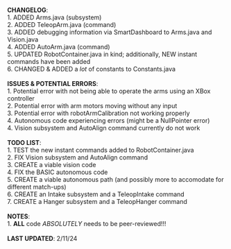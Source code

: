 **CHANGELOG**:  <br> 
    1. ADDED Arms.java (subsystem)  <br> 
    2. ADDED TeleopArm.java (command)  <br> 
    3. ADDED debugging information via SmartDashboard to Arms.java and Vision.java  <br> 
    4. ADDED AutoArm.java (command)  <br> 
    5. UPDATED RobotContainer.java in kind; additionally, NEW instant commands have been added  <br> 
    6. CHANGED & ADDED a *lot* of constants to Constants.java  <br>   
**ISSUES & POTENTIAL ERRORS**:  <br> 
    1. Potential error with not being able to operate the arms using an XBox controller  <br> 
    2. Potential error with arm motors moving without any input  <br> 
    3. Potential error with robotArmCalibration not working properly  <br> 
    4. Autonomous code experiencing errors (might be a NullPointer error)  <br> 
    4. Vision subsystem and AutoAlign command currently do not work <br>   
**TODO LIST**:  <br> 
    1. TEST the new instant commands added to RobotContainer.java  <br> 
    2. FIX Vision subsystem and AutoAlign command  <br> 
    3. CREATE a viable vision code  <br> 
    4. FIX the BASIC autonomous code  <br> 
    5. CREATE a viable autonomous path (and possibly more to accomodate for different match-ups)  <br> 
    6. CREATE an Intake subsystem and a TeleopIntake command  <br> 
    7. CREATE a Hanger subsystem and a TeleopHanger command  <br>   
**NOTES**:  <br> 
    1. **ALL** code *ABSOLUTELY* needs to be peer-reviewed!!!  <br>   
**LAST UPDATED**: 2/11/24
